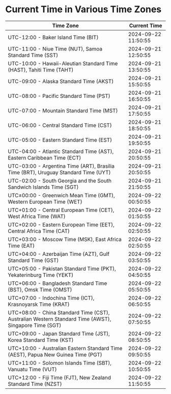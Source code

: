 # Current Time in Various Time Zones

| Time Zone | Current Time |
|-----------|--------------|
| UTC-12:00 - Baker Island Time (BIT) | 2024-09-22 11:50:55 |
| UTC-11:00 - Niue Time (NUT), Samoa Standard Time (SST) | 2024-09-21 12:50:55 |
| UTC-10:00 - Hawaii-Aleutian Standard Time (HAST), Tahiti Time (TAHT) | 2024-09-21 13:50:55 |
| UTC-09:00 - Alaska Standard Time (AKST) | 2024-09-21 15:50:55 |
| UTC-08:00 - Pacific Standard Time (PST) | 2024-09-21 16:50:55 |
| UTC-07:00 - Mountain Standard Time (MST) | 2024-09-21 17:50:55 |
| UTC-06:00 - Central Standard Time (CST) | 2024-09-21 18:50:55 |
| UTC-05:00 - Eastern Standard Time (EST) | 2024-09-21 19:50:55 |
| UTC-04:00 - Atlantic Standard Time (AST), Eastern Caribbean Time (ECT) | 2024-09-21 20:50:55 |
| UTC-03:00 - Argentina Time (ART), Brasília Time (BRT), Uruguay Standard Time (UYT) | 2024-09-21 20:50:55 |
| UTC-02:00 - South Georgia and the South Sandwich Islands Time (SGT) | 2024-09-21 21:50:55 |
| UTC±00:00 - Greenwich Mean Time (GMT), Western European Time (WET) | 2024-09-22 00:50:55 |
| UTC+01:00 - Central European Time (CET), West Africa Time (WAT) | 2024-09-22 01:50:55 |
| UTC+02:00 - Eastern European Time (EET), Central Africa Time (CAT) | 2024-09-22 02:50:55 |
| UTC+03:00 - Moscow Time (MSK), East Africa Time (EAT) | 2024-09-22 02:50:55 |
| UTC+04:00 - Azerbaijan Time (AZT), Gulf Standard Time (GST) | 2024-09-22 03:50:55 |
| UTC+05:00 - Pakistan Standard Time (PKT), Yekaterinburg Time (YEKT) | 2024-09-22 04:50:55 |
| UTC+06:00 - Bangladesh Standard Time (BST), Omsk Time (OMST) | 2024-09-22 05:50:55 |
| UTC+07:00 - Indochina Time (ICT), Krasnoyarsk Time (KRAT) | 2024-09-22 06:50:55 |
| UTC+08:00 - China Standard Time (CST), Australian Western Standard Time (AWST), Singapore Time (SGT) | 2024-09-22 07:50:55 |
| UTC+09:00 - Japan Standard Time (JST), Korea Standard Time (KST) | 2024-09-22 08:50:55 |
| UTC+10:00 - Australian Eastern Standard Time (AEST), Papua New Guinea Time (PGT) | 2024-09-22 09:50:55 |
| UTC+11:00 - Solomon Islands Time (SBT), Vanuatu Time (VUT) | 2024-09-22 10:50:55 |
| UTC+12:00 - Fiji Time (FJT), New Zealand Standard Time (NZST) | 2024-09-22 11:50:55 |
